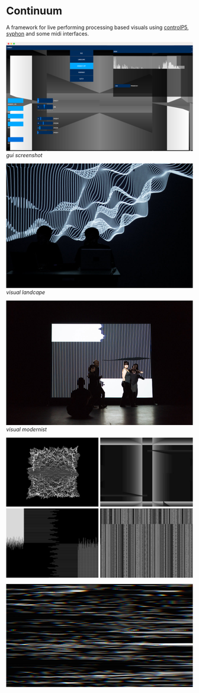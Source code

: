 # Continuum

A framework for live performing processing based visuals using [controlP5](https://github.com/sojamo/controlp5), [syphon](http://syphon.v002.info) and some midi interfaces.

![example 1](resources/images/gui-1.png)
_gui screenshot_

![example 2](resources/images/screen-1.jpg)
_visual landcape_

![example 3](resources/images/screen-2.jpg)
_visual modernist_

![example 4](resources/images/screen-3.jpg)

![example 5](resources/images/screen-4.jpg)
